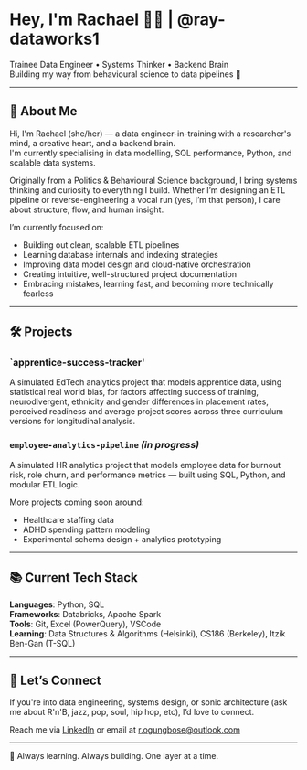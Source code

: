 # Hey, I'm Rachael 👋🏾 | @ray-dataworks1

Trainee Data Engineer • Systems Thinker • Backend Brain  
Building my way from behavioural science to data pipelines 🚀

---

## 🧠 About Me

Hi, I'm Rachael (she/her) — a data engineer-in-training with a researcher's mind, a creative heart, and a backend brain.  
I'm currently specialising in data modelling, SQL performance, Python, and scalable data systems.

Originally from a Politics & Behavioural Science background, I bring systems thinking and curiosity to everything I build. Whether I’m designing an ETL pipeline or reverse-engineering a vocal run (yes, I’m that person), I care about structure, flow, and human insight.

I’m currently focused on:

- Building out clean, scalable ETL pipelines  
- Learning database internals and indexing strategies  
- Improving data model design and cloud-native orchestration  
- Creating intuitive, well-structured project documentation  
- Embracing mistakes, learning fast, and becoming more technically fearless

---

## 🛠️ Projects

### `apprentice-success-tracker'
A simulated EdTech analytics project that models apprentice data, using statistical real world bias, for factors affecting success of training, neurodivergent, ethnicity and gender differences in placement rates, perceived readiness and average project scores across three curriculum versions for longitudinal analysis.

### `employee-analytics-pipeline` *(in progress)*
A simulated HR analytics project that models employee data for burnout risk, role churn, and performance metrics — built using SQL, Python, and modular ETL logic.

More projects coming soon around:
- Healthcare staffing data  
- ADHD spending pattern modeling  
- Experimental schema design + analytics prototyping  

---

## 📚 Current Tech Stack

**Languages**: Python, SQL  
**Frameworks**: Databricks, Apache Spark  
**Tools**: Git, Excel (PowerQuery), VSCode  
**Learning**: Data Structures & Algorithms (Helsinki), CS186 (Berkeley), Itzik Ben-Gan (T-SQL)

---

## 🤝 Let’s Connect

If you're into data engineering, systems design, or sonic architecture (ask me about R'n'B, jazz, pop, soul, hip hop, etc), I’d love to connect.

Reach me via [LinkedIn](https://www.linkedin.com/in/rachaelogungbose/) or email at r.ogungbose@outlook.com

---
🧩 Always learning. Always building. One layer at a time.
